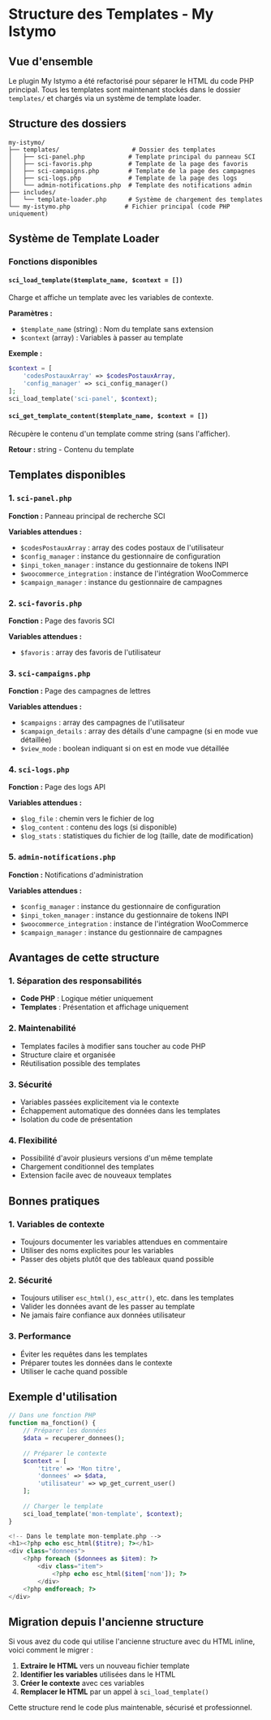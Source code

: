 # Structure des Templates - My Istymo

## Vue d'ensemble

Le plugin My Istymo a été refactorisé pour séparer le HTML du code PHP principal. Tous les templates sont maintenant stockés dans le dossier `templates/` et chargés via un système de template loader.

## Structure des dossiers

```
my-istymo/
├── templates/                    # Dossier des templates
│   ├── sci-panel.php            # Template principal du panneau SCI
│   ├── sci-favoris.php          # Template de la page des favoris
│   ├── sci-campaigns.php        # Template de la page des campagnes
│   ├── sci-logs.php             # Template de la page des logs
│   └── admin-notifications.php  # Template des notifications admin
├── includes/
│   └── template-loader.php      # Système de chargement des templates
└── my-istymo.php               # Fichier principal (code PHP uniquement)
```

## Système de Template Loader

### Fonctions disponibles

#### `sci_load_template($template_name, $context = [])`
Charge et affiche un template avec les variables de contexte.

**Paramètres :**
- `$template_name` (string) : Nom du template sans extension
- `$context` (array) : Variables à passer au template

**Exemple :**
```php
$context = [
    'codesPostauxArray' => $codesPostauxArray,
    'config_manager' => sci_config_manager()
];
sci_load_template('sci-panel', $context);
```

#### `sci_get_template_content($template_name, $context = [])`
Récupère le contenu d'un template comme string (sans l'afficher).

**Retour :** string - Contenu du template

## Templates disponibles

### 1. `sci-panel.php`
**Fonction :** Panneau principal de recherche SCI

**Variables attendues :**
- `$codesPostauxArray` : array des codes postaux de l'utilisateur
- `$config_manager` : instance du gestionnaire de configuration
- `$inpi_token_manager` : instance du gestionnaire de tokens INPI
- `$woocommerce_integration` : instance de l'intégration WooCommerce
- `$campaign_manager` : instance du gestionnaire de campagnes

### 2. `sci-favoris.php`
**Fonction :** Page des favoris SCI

**Variables attendues :**
- `$favoris` : array des favoris de l'utilisateur

### 3. `sci-campaigns.php`
**Fonction :** Page des campagnes de lettres

**Variables attendues :**
- `$campaigns` : array des campagnes de l'utilisateur
- `$campaign_details` : array des détails d'une campagne (si en mode vue détaillée)
- `$view_mode` : boolean indiquant si on est en mode vue détaillée

### 4. `sci-logs.php`
**Fonction :** Page des logs API

**Variables attendues :**
- `$log_file` : chemin vers le fichier de log
- `$log_content` : contenu des logs (si disponible)
- `$log_stats` : statistiques du fichier de log (taille, date de modification)

### 5. `admin-notifications.php`
**Fonction :** Notifications d'administration

**Variables attendues :**
- `$config_manager` : instance du gestionnaire de configuration
- `$inpi_token_manager` : instance du gestionnaire de tokens INPI
- `$woocommerce_integration` : instance de l'intégration WooCommerce
- `$campaign_manager` : instance du gestionnaire de campagnes

## Avantages de cette structure

### 1. Séparation des responsabilités
- **Code PHP** : Logique métier uniquement
- **Templates** : Présentation et affichage uniquement

### 2. Maintenabilité
- Templates faciles à modifier sans toucher au code PHP
- Structure claire et organisée
- Réutilisation possible des templates

### 3. Sécurité
- Variables passées explicitement via le contexte
- Échappement automatique des données dans les templates
- Isolation du code de présentation

### 4. Flexibilité
- Possibilité d'avoir plusieurs versions d'un même template
- Chargement conditionnel des templates
- Extension facile avec de nouveaux templates

## Bonnes pratiques

### 1. Variables de contexte
- Toujours documenter les variables attendues en commentaire
- Utiliser des noms explicites pour les variables
- Passer des objets plutôt que des tableaux quand possible

### 2. Sécurité
- Toujours utiliser `esc_html()`, `esc_attr()`, etc. dans les templates
- Valider les données avant de les passer au template
- Ne jamais faire confiance aux données utilisateur

### 3. Performance
- Éviter les requêtes dans les templates
- Préparer toutes les données dans le contexte
- Utiliser le cache quand possible

## Exemple d'utilisation

```php
// Dans une fonction PHP
function ma_fonction() {
    // Préparer les données
    $data = recuperer_donnees();
    
    // Préparer le contexte
    $context = [
        'titre' => 'Mon titre',
        'donnees' => $data,
        'utilisateur' => wp_get_current_user()
    ];
    
    // Charger le template
    sci_load_template('mon-template', $context);
}
```

```php
<!-- Dans le template mon-template.php -->
<h1><?php echo esc_html($titre); ?></h1>
<div class="donnees">
    <?php foreach ($donnees as $item): ?>
        <div class="item">
            <?php echo esc_html($item['nom']); ?>
        </div>
    <?php endforeach; ?>
</div>
```

## Migration depuis l'ancienne structure

Si vous avez du code qui utilise l'ancienne structure avec du HTML inline, voici comment le migrer :

1. **Extraire le HTML** vers un nouveau fichier template
2. **Identifier les variables** utilisées dans le HTML
3. **Créer le contexte** avec ces variables
4. **Remplacer le HTML** par un appel à `sci_load_template()`

Cette structure rend le code plus maintenable, sécurisé et professionnel. 